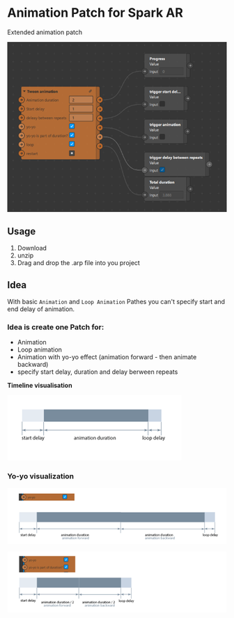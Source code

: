 # Animation Patch for Spark AR

Extended animation patch

![Patch](https://github.com/Identeam/sparkar-animation-patch/blob/main/patch.png "Patch")

## Usage
1. Download 
2. unzip
3. Drag and drop the .arp file into you project

## Idea
With basic `Animation` and `Loop Animation` Pathes you can't specify start and end delay of animation. 

### Idea is create one Patch for:
- Animation
- Loop animation
- Animation with yo-yo effect (animation forward - then animate backward)
- specify start delay, duration and delay berween repeats


**Timeline visualisation**

[![Timeline illustration](https://github.com/Identeam/sparkar-animation-patch/blob/illustrations/timeline_illustration.png?raw=true "Timeline illustration")](https://github.com/Identeam/sparkar-animation-patch/blob/illustrations/README.md "Timeline illustration")

### Yo-yo visualization

![Yo yo timeline](https://github.com/Identeam/sparkar-animation-patch/blob/main/timeline_yoyo.png "Yo yo timeline")

![yoyo is part of animation](https://github.com/Identeam/sparkar-animation-patch/blob/main/yoyo_is_part_ofanimation.png "yoyo is part of animation")



